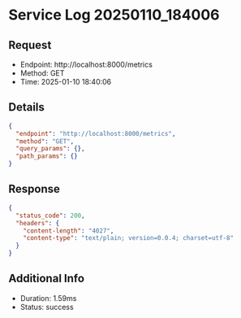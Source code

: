 # Service Log 20250110_184006

## Request
- Endpoint: http://localhost:8000/metrics
- Method: GET
- Time: 2025-01-10 18:40:06

## Details
```json
{
  "endpoint": "http://localhost:8000/metrics",
  "method": "GET",
  "query_params": {},
  "path_params": {}
}
```

## Response
```json
{
  "status_code": 200,
  "headers": {
    "content-length": "4027",
    "content-type": "text/plain; version=0.0.4; charset=utf-8"
  }
}
```

## Additional Info
- Duration: 1.59ms
- Status: success
